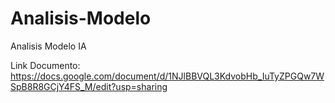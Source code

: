 # Analisis-Modelo
Analisis Modelo IA

Link Documento: https://docs.google.com/document/d/1NJlBBVQL3KdvobHb_IuTyZPGQw7WSpB8R8GCjY4FS_M/edit?usp=sharing

